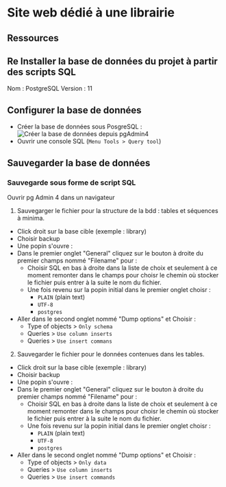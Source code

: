 # Site web dédié à une librairie

## Ressources



## Re Installer la base de données du projet à partir des scripts SQL

Nom : PostgreSQL
Version : 11


## Configurer la base de données
- Créer la base de données sous PosgreSQL :
  ![Créer la base de données depuis pgAdmin4](./documentation/images/create_database.png)
- Ouvrir une console SQL (`Menu Tools > Query tool`)

## Sauvegarder la base de données

### Sauvegarde sous forme de script SQL

Ouvrir pg Admin 4 dans un navigateur

1. Sauvegarger le fichier pour la structure de la bdd : tables et séquences à minima.

- Click droit sur la base cible (exemple : library)
- Choisir backup
- Une popin s'ouvre :
- Dans le premier onglet "General" cliquez sur le bouton à droite du premier champs nommé "Filename" pour :
    - Choisir SQL en bas à droite dans la liste de choix et seulement à ce moment remonter dans le champs pour choisr le chemin où stocker le fichier puis entrer à la suite le nom du fichier.
    - Une fois revenu sur la popin initial dans le premier onglet choisr :
        - `PLAIN` (plain text)
        - `UTF-8`
        - `postgres`
- Aller dans le second onglet nommé "Dump options" et Choisir :
    - Type of objects > `Only schema`
    - Queries > `Use column inserts`
    - Queries > `Use insert commans`


2. Sauvegarder le fichier pour le données contenues dans les tables.

- Click droit sur la base cible (exemple : library)
- Choisir backup
- Une popin s'ouvre :
- Dans le premier onglet "General" cliquez sur le bouton à droite du premier champs nommé "Filename" pour :
    - Choisir SQL en bas à droite dans la liste de choix et seulement à ce moment remonter dans le champs pour choisr le chemin où stocker le fichier puis entrer à la suite le nom du fichier.
    - Une fois revenu sur la popin initial dans le premier onglet choisr :
        - `PLAIN` (plain text)
        - `UTF-8`
        - `postgres`
- Aller dans le second onglet nommé "Dump options" et Choisir :
    - Type of objects > `Only data`
    - Queries > `Use column inserts`
    - Queries > `Use insert commands`
